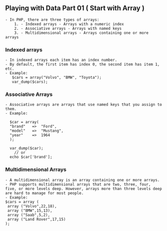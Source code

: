 ## Playing with Data Part 01 ( Start with Array )

    - In PHP, there are three types of arrays:
        1. - Indexed arrays - Arrays with a numeric index
        2. - Associative arrays - Arrays with named keys
        3. - Multidimensional arrays - Arrays containing one or more arrays

### Indexed arrays

    - In indexed arrays each item has an index number.
    - By default, the first item has index 0, the second item has item 1, etc.
    - Example:
       $cars = array("Volvo", "BMW", "Toyota");
       var_dump($cars);

### Associative Arrays

    - Associative arrays are arrays that use named keys that you assign to them.
    - Example:

      $car = array(
      "brand"   =>  "Ford",
      "model"   =>  "Mustang",
      "year"    =>  1964
      );

      var_dump($car);
        // or
      echo $car['brand'];

### Multidimensional Arrays

    - A multidimensional array is an array containing one or more arrays.
    - PHP supports multidimensional arrays that are two, three, four, five, or more levels deep. However, arrays more than three levels deep are hard to manage for most people.
    - Example:
    $cars = array (
     array ("Volvo",22,18),
     array ("BMW",15,13),
     array ("Saab",5,2),
     array ("Land Rover",17,15)
    );
